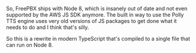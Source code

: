 So, FreePBX ships with Node 8, which is insanely out of date and not even
supported by the AWS JS SDK anymore. The built in way to use the Polly TTS
engine uses very old versions of JS packages to get done what it needs to do and
I think that's silly.

So this is a rewrite in modern TypeScript that's compiled to a single file that
can run on Node 8.
